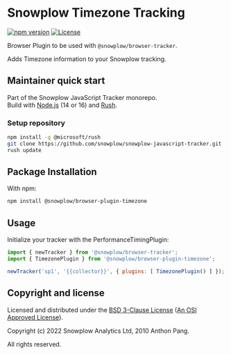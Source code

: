 # Snowplow Timezone Tracking

[![npm version][npm-image]][npm-url]
[![License][license-image]](LICENSE)

Browser Plugin to be used with `@snowplow/browser-tracker`.

Adds Timezone information to your Snowplow tracking.

## Maintainer quick start

Part of the Snowplow JavaScript Tracker monorepo.  
Build with [Node.js](https://nodejs.org/en/) (14 or 16) and [Rush](https://rushjs.io/).

### Setup repository

```bash
npm install -g @microsoft/rush 
git clone https://github.com/snowplow/snowplow-javascript-tracker.git
rush update
```

## Package Installation

With npm:

```bash
npm install @snowplow/browser-plugin-timezone
```

## Usage

Initialize your tracker with the PerformanceTimingPlugin:

```js
import { newTracker } from '@snowplow/browser-tracker';
import { TimezonePlugin } from '@snowplow/browser-plugin-timezone';

newTracker('sp1', '{{collector}}', { plugins: [ TimezonePlugin() ] }); 
```

## Copyright and license

Licensed and distributed under the [BSD 3-Clause License](LICENSE) ([An OSI Approved License][osi]).

Copyright (c) 2022 Snowplow Analytics Ltd, 2010 Anthon Pang.

All rights reserved.

[npm-url]: https://www.npmjs.com/package/@snowplow/browser-plugin-timezone
[npm-image]: https://img.shields.io/npm/v/@snowplow/browser-plugin-timezone
[docs]: https://docs.snowplowanalytics.com/docs/collecting-data/collecting-from-own-applications/javascript-tracker/
[osi]: https://opensource.org/licenses/BSD-3-Clause
[license-image]: https://img.shields.io/npm/l/@snowplow/browser-plugin-timezone
